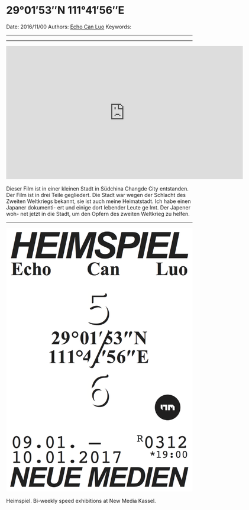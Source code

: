 # 29°01′53″N 111°41′56″E

Date: 2016/11/00
Authors: [Echo Can Luo](https://vimeo.com/user8116607)
Keywords:

---
---

<iframe src="https://player.vimeo.com/video/223621714?title=0&byline=0&portrait=0" width="640" height="360" frameborder="0" webkitallowfullscreen mozallowfullscreen allowfullscreen></iframe>

Dieser Film ist in einer kleinen Stadt in Südchina Changde City entstanden. Der Film ist in drei Teile gegliedert. Die Stadt war wegen der Schlacht des Zweiten Weltkriegs bekannt, sie ist auch meine Heimatstadt. Ich habe einen Japaner dokumenti- ert und einige dort lebender Leute ge lmt. Der Japener woh- net jetzt in die Stadt, um den Opfern des zweiten Weltkrieg zu helfen.

---

![](heimspiel_5_echo.png)

Heimspiel. Bi-weekly speed exhibitions at New Media Kassel.

